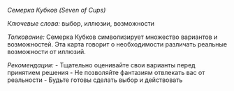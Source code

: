 *Семерка Кубков \(Seven of Cups\)*

*Ключевые слова:* выбор, иллюзии, возможности

*Толкование:* 
Семерка Кубков символизирует множество вариантов и возможностей\. Эта карта говорит о необходимости различать реальные возможности от иллюзий\.

*Рекомендации:*
\- Тщательно оценивайте свои варианты перед принятием решения
\- Не позволяйте фантазиям отвлекать вас от реальности
\- Будьте готовы сделать выбор и действовать
